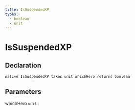 ```yaml
---
title: IsSuspendedXP
types:
  - boolean
  - unit
---
```


# IsSuspendedXP

## Declaration

```jass
native IsSuspendedXP takes unit whichHero returns boolean
```

## Parameters
whichHero `unit`
: 
